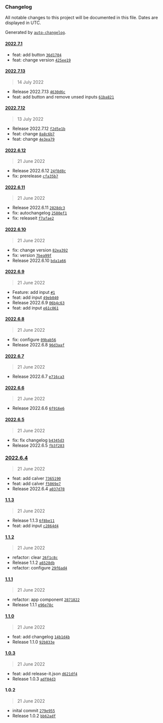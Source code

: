 ### Changelog

All notable changes to this project will be documented in this file. Dates are displayed in UTC.

Generated by [`auto-changelog`](https://github.com/CookPete/auto-changelog).

#### [2022.7.1](https://github.com/davicajucaru/lerna-poc/compare/2022.7.13...2022.7.1)

- feat: add button [`36d1704`](https://github.com/davicajucaru/lerna-poc/commit/36d1704d4405ca1a22a6aaa2d4c43be00d8a28bf)
- feat: change version [`425ee19`](https://github.com/davicajucaru/lerna-poc/commit/425ee19820110a5b3b89a4ea6e1c3443ca119af2)

#### [2022.7.13](https://github.com/davicajucaru/lerna-poc/compare/2022.7.12...2022.7.13)

> 14 July 2022

- Release 2022.7.13 [`4630d6c`](https://github.com/davicajucaru/lerna-poc/commit/4630d6cde2f0a0f0ecd22e4b5f5ab769ca1ae9e7)
- feat: add button and remove unsed inputs [`61ba821`](https://github.com/davicajucaru/lerna-poc/commit/61ba821eae1dcc91e56d8d49f3cc75975d4096bb)

#### [2022.7.12](https://github.com/davicajucaru/lerna-poc/compare/2022.6.12...2022.7.12)

> 13 July 2022

- Release 2022.7.12 [`f2d5e1b`](https://github.com/davicajucaru/lerna-poc/commit/f2d5e1b336c3be10749c900aa24840539494d5ec)
- feat: change [`8a8c6b7`](https://github.com/davicajucaru/lerna-poc/commit/8a8c6b79f9368e3d43711d8ada7580d6ff1dc404)
- feat: change [`4e3ea79`](https://github.com/davicajucaru/lerna-poc/commit/4e3ea79eec0f2081c484b673a6a3612c2d46cefe)

#### [2022.6.12](https://github.com/davicajucaru/lerna-poc/compare/2022.6.11...2022.6.12)

> 21 June 2022

- Release 2022.6.12 [`24f8d8c`](https://github.com/davicajucaru/lerna-poc/commit/24f8d8c9bf2f258b8e4045c2a1500b34d63cf558)
- fix: prerelease [`cfa35b7`](https://github.com/davicajucaru/lerna-poc/commit/cfa35b7bde2976c20a04ec6e57ad47119df22feb)

#### [2022.6.11](https://github.com/davicajucaru/lerna-poc/compare/2022.6.10...2022.6.11)

> 21 June 2022

- Release 2022.6.11 [`2828dc3`](https://github.com/davicajucaru/lerna-poc/commit/2828dc3e568df65ec27bfe9ace321e7d36089c3d)
- fix: autochangelog [`2580ef1`](https://github.com/davicajucaru/lerna-poc/commit/2580ef1bc9e3d7ba87022f9f12bcb216e458d096)
- fix: releaseit [`f7afae2`](https://github.com/davicajucaru/lerna-poc/commit/f7afae23d442f2387b1736c974774702b0d85bec)

#### [2022.6.10](https://github.com/davicajucaru/lerna-poc/compare/2022.6.9...2022.6.10)

> 21 June 2022

- fix: change version [`82ea392`](https://github.com/davicajucaru/lerna-poc/commit/82ea392f4f1997c1160821521d55644fa229090f)
- fix: version [`7bea99f`](https://github.com/davicajucaru/lerna-poc/commit/7bea99faa2a60e81025c48eafdedd11b047f232a)
- Release 2022.6.10 [`bda1a66`](https://github.com/davicajucaru/lerna-poc/commit/bda1a661f7117ce78519406d5382e35e1541f8b2)

#### [2022.6.9](https://github.com/davicajucaru/lerna-poc/compare/2022.6.8...2022.6.9)

> 21 June 2022

- Feature: add input [`#1`](https://github.com/davicajucaru/lerna-poc/pull/1)
- feat: add input [`49eb040`](https://github.com/davicajucaru/lerna-poc/commit/49eb0401516860a1474baffb9432330a7ce1e60f)
- Release 2022.6.9 [`06b4c63`](https://github.com/davicajucaru/lerna-poc/commit/06b4c63ce5481f19c96582201c7e9296eed71ad5)
- feat: add input [`e61c061`](https://github.com/davicajucaru/lerna-poc/commit/e61c061fbf0441cabc5841860d22ad9521f5e898)

#### [2022.6.8](https://github.com/davicajucaru/lerna-poc/compare/2022.6.7...2022.6.8)

> 21 June 2022

- fix: configure [`09bab56`](https://github.com/davicajucaru/lerna-poc/commit/09bab56a0d5bdab497bbc3a402dbf4cef9ad00ad)
- Release 2022.6.8 [`96d3aaf`](https://github.com/davicajucaru/lerna-poc/commit/96d3aaf1a05d1a5def36f8aefddf761d86d1e858)

#### [2022.6.7](https://github.com/davicajucaru/lerna-poc/compare/2022.6.6...2022.6.7)

> 21 June 2022

- Release 2022.6.7 [`e716ca3`](https://github.com/davicajucaru/lerna-poc/commit/e716ca38c3434540085d4084f60100febc626916)

#### [2022.6.6](https://github.com/davicajucaru/lerna-poc/compare/2022.6.5...2022.6.6)

> 21 June 2022

- Release 2022.6.6 [`6f916e6`](https://github.com/davicajucaru/lerna-poc/commit/6f916e673ae7bbc5ec7f83c8a8e4ac754448b3da)

#### [2022.6.5](https://github.com/davicajucaru/lerna-poc/compare/2022.6.4...2022.6.5)

> 21 June 2022

- fix: fix changelog [`b4345d3`](https://github.com/davicajucaru/lerna-poc/commit/b4345d319b6ce3cba5626a45c833bde5898624cb)
- Release 2022.6.5 [`fb3f283`](https://github.com/davicajucaru/lerna-poc/commit/fb3f2838f3a644bd1549cf5317a8f404a68e8bbb)

### [2022.6.4](https://github.com/davicajucaru/lerna-poc/compare/1.1.3...2022.6.4)

> 21 June 2022

- feat: add calver [`7365190`](https://github.com/davicajucaru/lerna-poc/commit/7365190437a03a024f1f33b0eaf2740b6c1fe4ad)
- feat: add calver [`f5069e7`](https://github.com/davicajucaru/lerna-poc/commit/f5069e76cc621d0baadad2e7a5b45362f1dffb29)
- Release 2022.6.4 [`a037d78`](https://github.com/davicajucaru/lerna-poc/commit/a037d78a66662fe4e634b390fdff0247273cbc29)

#### [1.1.3](https://github.com/davicajucaru/lerna-poc/compare/1.1.2...1.1.3)

> 21 June 2022

- Release 1.1.3 [`6f8be11`](https://github.com/davicajucaru/lerna-poc/commit/6f8be110b24e44f16c051099f6a268657fc65404)
- feat: add input [`c2864d4`](https://github.com/davicajucaru/lerna-poc/commit/c2864d427fbce6e745d9ab29645287de1df44f2d)

#### [1.1.2](https://github.com/davicajucaru/lerna-poc/compare/1.1.1...1.1.2)

> 21 June 2022

- refactor: clear [`26f1c8c`](https://github.com/davicajucaru/lerna-poc/commit/26f1c8cc2f9081a6aec007b790398a7cd463b272)
- Release 1.1.2 [`a6528db`](https://github.com/davicajucaru/lerna-poc/commit/a6528dbb03b9cbf143e2105ed6652f6e4871d46a)
- refactor: configure [`29f6ad4`](https://github.com/davicajucaru/lerna-poc/commit/29f6ad41225ae82e888777e9edd0808a5754225c)

#### [1.1.1](https://github.com/davicajucaru/lerna-poc/compare/1.1.0...1.1.1)

> 21 June 2022

- refactor: app component [`2871822`](https://github.com/davicajucaru/lerna-poc/commit/2871822087f66d5483b98fe51bab14d2f7e93cbf)
- Release 1.1.1 [`e96e78c`](https://github.com/davicajucaru/lerna-poc/commit/e96e78c0e9bd67ac7adb88ef5f8a85324159e671)

#### [1.1.0](https://github.com/davicajucaru/lerna-poc/compare/1.0.3...1.1.0)

> 21 June 2022

- feat: add changelog [`14b1d4b`](https://github.com/davicajucaru/lerna-poc/commit/14b1d4b1b754bb0bc941e65cd015575fc82b5ec0)
- Release 1.1.0 [`92b833e`](https://github.com/davicajucaru/lerna-poc/commit/92b833e031721d1c1122f5fe48d3abdf413c0e91)

#### [1.0.3](https://github.com/davicajucaru/lerna-poc/compare/1.0.2...1.0.3)

> 21 June 2022

- feat: add release-it.json [`d621df4`](https://github.com/davicajucaru/lerna-poc/commit/d621df4727146b0befc83dc9831e14d5cb4724a3)
- Release 1.0.3 [`adf04d3`](https://github.com/davicajucaru/lerna-poc/commit/adf04d3dbbe84c04457cadabf56785602dfabd11)

#### 1.0.2

> 21 June 2022

- inital commit [`279e955`](https://github.com/davicajucaru/lerna-poc/commit/279e9557b2b6d6482afbb90c7a06b0d2fc0064b9)
- Release 1.0.2 [`bb62adf`](https://github.com/davicajucaru/lerna-poc/commit/bb62adf2cc3ffa2630cb076dc54b5ce622307912)

